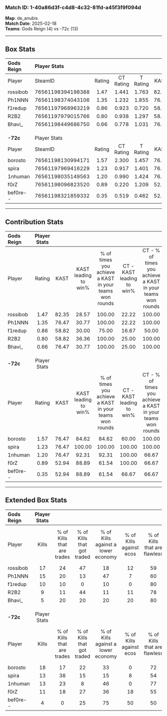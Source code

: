 ### Match ID: 1-40a86d3f-c4d8-4c32-81fd-a45f3f9f094d  
**Map**: de_anubis  
**Match Date**: 2025-02-18  
**Teams**: Gods Reign (4) vs -72c (13)  

---  

## Box Stats  

| **Gods Reign** | Player Stats      |        |           |          |       |       |       |         |        |      |     |
| :- | :- | :-: | :-: | :-: | :-: | :-: | :-: | :-: | :-: | :-: | :-: |
| Player         | SteamID           | Rating | CT Rating | T Rating | KAST  |  ADR  | Kills | Assists | Deaths | K/D  | HS% |
| rossibob       | 76561198394198388 |  1.47  |   1.441   |  1.763   | 82.35 | 95.2  |  17   |    3    |   12   | 1.42 | 58  |
| Ph1NNN         | 76561198374043106 |  1.35  |   1.232   |  1.855   | 76.47 | 91.1  |  15   |    4    |   11   | 1.36 | 46  |
| f1redup        | 76561197968963219 |  0.86  |   0.923   |  0.720   | 58.82 | 71.1  |  10   |    2    |   12   | 0.83 | 10  |
| R2B2           | 76561197979015766 |  0.80  |   0.938   |  1.297   | 58.82 | 68.6  |   9   |    2    |   12   | 0.75 | 66  |
| Bhavi_         | 76561198449686750 |  0.66  |   0.778   |  1.031   | 76.47 | 49.5  |   5   |    6    |   13   | 0.38 | 60  |
|                |                   |        |           |          |       |       |       |         |        |      |     |
|                |                   |        |           |          |       |       |       |         |        |      |     |
|                |                   |        |           |          |       |       |       |         |        |      |     |
| **-72c**       | Player Stats      |        |           |          |       |       |       |         |        |      |     |
| Player         | SteamID           | Rating | CT Rating | T Rating | KAST  |  ADR  | Kills | Assists | Deaths | K/D  | HS% |
| borosto        | 76561198130994171 |  1.57  |   2.300   |  1.457   | 76.47 | 121.6 |  18   |    4    |   12   | 1.50 | 55  |
| spira          | 76561197969416229 |  1.23  |   0.917   |  1.401   | 76.47 | 73.4  |  13   |    4    |   10   | 1.30 | 76  |
| 1nhuman        | 76561198035149563 |  1.20  |   0.990   |  1.424   | 76.47 | 77.8  |  13   |    3    |   11   | 1.18 | 53  |
| f0rZ           | 76561198096823520 |  0.89  |   0.220   |  1.209   | 52.94 | 66.6  |  11   |    2    |   11   | 1.00 | 72  |
| bef0re--       | 76561198321859332 |  0.35  |   0.519   |  0.462   | 52.94 | 28.0  |   4   |    3    |   13   | 0.31 | 50  |
---  

## Contribution Stats  

| **Gods Reign** | Player Stats |       |                      |                                                        |                           |                                                             |                          |                                                            |
| :- | :-: | :-: | :-: | :-: | :-: | :-: | :-: | :-: |
| Player         |    Rating    | KAST  | KAST leading to win% | % of times you achieve a KAST in your teams won rounds | CT - KAST leading to win% | CT - % of times you achieve a KAST in your teams won rounds | T - KAST leading to win% | T - % of times you achieve a KAST in your teams won rounds |
| rossibob       |     1.47     | 82.35 |        28.57         |                         100.00                         |           22.22           |                           100.00                            |          40.00           |                           100.00                           |
| Ph1NNN         |     1.35     | 76.47 |        30.77         |                         100.00                         |           22.22           |                           100.00                            |          50.00           |                           100.00                           |
| f1redup        |     0.86     | 58.82 |        30.00         |                         75.00                          |           16.67           |                            50.00                            |          50.00           |                           100.00                           |
| R2B2           |     0.80     | 58.82 |        36.36         |                         100.00                         |           25.00           |                           100.00                            |          66.67           |                           100.00                           |
| Bhavi_         |     0.66     | 76.47 |        30.77         |                         100.00                         |           25.00           |                           100.00                            |          40.00           |                           100.00                           |
|                |              |       |                      |                                                        |                           |                                                             |                          |                                                            |
|                |              |       |                      |                                                        |                           |                                                             |                          |                                                            |
|                |              |       |                      |                                                        |                           |                                                             |                          |                                                            |
| **-72c**       | Player Stats |       |                      |                                                        |                           |                                                             |                          |                                                            |
| Player         |    Rating    | KAST  | KAST leading to win% | % of times you achieve a KAST in your teams won rounds | CT - KAST leading to win% | CT - % of times you achieve a KAST in your teams won rounds | T - KAST leading to win% | T - % of times you achieve a KAST in your teams won rounds |
| borosto        |     1.57     | 76.47 |        84.62         |                         84.62                          |           60.00           |                           100.00                            |          100.00          |                           80.00                            |
| spira          |     1.23     | 76.47 |        100.00        |                         100.00                         |          100.00           |                           100.00                            |          100.00          |                           100.00                           |
| 1nhuman        |     1.20     | 76.47 |        92.31         |                         92.31                          |          100.00           |                            66.67                            |          90.91           |                           100.00                           |
| f0rZ           |     0.89     | 52.94 |        88.89         |                         61.54                          |          100.00           |                            66.67                            |          85.71           |                           60.00                            |
| bef0re--       |     0.35     | 52.94 |        88.89         |                         61.54                          |           66.67           |                            66.67                            |          100.00          |                           60.00                            |
---  

## Extended Box Stats  

| **Gods Reign** | Player Stats |                            |                            |                                    |                         |                              |                                 |        |                             |                                     |                          |                               |                            |
| :- | :-: | :-: | :-: | :-: | :-: | :-: | :-: | :-: | :-: | :-: | :-: | :-: | :-: |
| Player         |    Kills     | % of Kills that are trades | % of Kills that got traded | % of Kills against a lower economy | % of Kills against ecos | % of Kills that are flawless | % of Kills that are close duels | Deaths | % of Deaths that get traded | % of Deaths against a lower economy | % of Deaths against ecos | % of Deaths that are flawless | % of Deaths that are close |
| rossibob       |      17      |             24             |             47             |                 18                 |           12            |              59              |                6                |   12   |             17              |                 17                  |            0             |              67               |             0              |
| Ph1NNN         |      15      |             20             |             13             |                 47                 |            7            |              60              |                0                |   11   |             18              |                 18                  |            9             |              36               |             9              |
| f1redup        |      10      |             10             |             0              |                 10                 |            0            |              80              |                0                |   12   |              0              |                 17                  |            0             |              75               |             8              |
| R2B2           |      9       |             11             |             44             |                 11                 |           11            |              78              |                0                |   12   |             17              |                  8                  |            0             |              67               |             8              |
| Bhavi_         |      5       |             20             |             20             |                 20                 |           20            |              80              |               20                |   13   |             46              |                 31                  |            8             |              77               |             0              |
|                |              |                            |                            |                                    |                         |                              |                                 |        |                             |                                     |                          |                               |                            |
|                |              |                            |                            |                                    |                         |                              |                                 |        |                             |                                     |                          |                               |                            |
|                |              |                            |                            |                                    |                         |                              |                                 |        |                             |                                     |                          |                               |                            |
| **-72c**       | Player Stats |                            |                            |                                    |                         |                              |                                 |        |                             |                                     |                          |                               |                            |
| Player         |    Kills     | % of Kills that are trades | % of Kills that got traded | % of Kills against a lower economy | % of Kills against ecos | % of Kills that are flawless | % of Kills that are close duels | Deaths | % of Deaths that get traded | % of Deaths against a lower economy | % of Deaths against ecos | % of Deaths that are flawless | % of Deaths that are close |
| borosto        |      18      |             17             |             22             |                 33                 |            0            |              72              |                6                |   12   |             33              |                 25                  |            0             |              50               |             8              |
| spira          |      13      |             38             |             15             |                 15                 |            8            |              54              |                8                |   10   |             20              |                 30                  |            0             |              90               |             0              |
| 1nhuman        |      13      |             23             |             8              |                 46                 |            0            |              77              |                0                |   11   |             27              |                  9                  |            0             |              64               |             9              |
| f0rZ           |      11      |             18             |             27             |                 36                 |           18            |              55              |                0                |   11   |              9              |                 27                  |            9             |              55               |             0              |
| bef0re--       |      4       |             0              |             25             |                 75                 |           50            |              50              |               25                |   13   |             31              |                 23                  |            0             |              77               |             0              |
